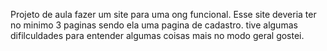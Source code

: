 Projeto de aula fazer um site para uma ong funcional.
Esse site deveria ter no minimo 3 paginas sendo ela uma pagina de cadastro.
tive algumas difilculdades para entender algumas coisas mais no modo geral gostei.
